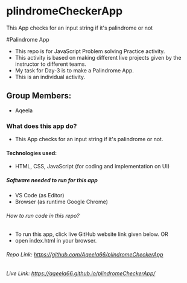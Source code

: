 # plindromeCheckerApp
This App checks for an input string if it's palindrome or not

#Palindrome App
- This repo is for JavaScript Problem solving Practice activity.
- This activity is based on making different live projects given by the instructor to different teams.
- My task for Day-3 is to make a Palindrome App.
- This is an individual activity.

## Group Members:
- Aqeela


### What does this app do?
- This App checks for an input string if it's palindrome or not.


#### Technologies used:
- HTML, CSS, JavaScript (for coding and implementation on UI)

##### Software needed to run for this app
- VS Code (as Editor)
- Browser (as runtime Google Chrome)

###### How to run code in this repo?
- To run this app, click live GitHub website link given below. OR
- open index.html in your browser.

###### Repo Link: https://github.com/Aqeela66/plindromeCheckerApp
###### Live Link: https://aqeela66.github.io/plindromeCheckerApp/
